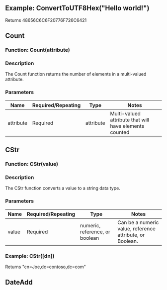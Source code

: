## Example: ConvertToUTF8Hex("Hello world!")

Returns 48656C6C6F20776F726C6421

## Count

### Function: Count(attribute)

### Description
The Count function returns the number of elements in a multi-valued attribute.

### Parameters

| Name      | Required/Repeating | Type      | Notes                                      |
|-----------|--------------------|-----------|--------------------------------------------|
| attribute | Required           | attribute | Multi-valued attribute that will have elements counted |

## CStr

### Function: CStr(value)

### Description
The CStr function converts a value to a string data type.

### Parameters

| Name  | Required/Repeating | Type                  | Notes                                      |
|-------|--------------------|-----------------------|--------------------------------------------|
| value | Required           | numeric, reference, or boolean | Can be a numeric value, reference attribute, or Boolean. |

### Example: CStr([dn])

Returns "cn=Joe,dc=contoso,dc=com"

## DateAdd